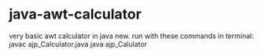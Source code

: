 # java-awt-calculator
very basic awt calculator in java new.
run with these commands in terminal:
javac ajp_Calculator.java
java ajp_Calulator
